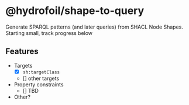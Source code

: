 # @hydrofoil/shape-to-query

Generate SPARQL patterns (and later queries) from SHACL Node Shapes. Starting small, track progress below

## Features

* Targets
  * [x] `sh:targetClass`
  * [] other targets
* Property constraints
  * [] TBD
* Other?
